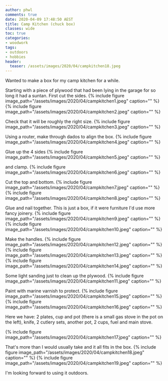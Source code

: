 ```yaml
---
author: phwl
comments: true
date: 2020-04-09 17:48:50 AEST
title: Camp Kitchen (chuck box)
classes: wide
toc: true
categories:
- woodwork
tags:
- outdoors
- hobbies
header:
  teaser: /assets/images/2020/04/campkitchen18.jpeg
---
```


Wanted to make a box for my camp kitchen for a while.

<!-- more -->

Starting with a piece of plywood that had been lying in the garage for 
so long it had a suntan. First cut the sides.
{% include figure image_path="/assets/images/2020/04/campkitchen1.jpeg" caption="" %}
{% include figure image_path="/assets/images/2020/04/campkitchen2.jpeg" caption="" %}

Check that it will be roughly the right size.
{% include figure image_path="/assets/images/2020/04/campkitchen3.jpeg" caption="" %}

Using a router, make through dados to align the box.
{% include figure image_path="/assets/images/2020/04/campkitchen4.jpeg" caption="" %}

Glue up the 4 sides
{% include figure image_path="/assets/images/2020/04/campkitchen5.jpeg" caption="" %}

and clamp.
{% include figure image_path="/assets/images/2020/04/campkitchen6.jpeg" caption="" %}

Cut the top and bottom.
{% include figure image_path="/assets/images/2020/04/campkitchen7.jpeg" caption="" %}
{% include figure image_path="/assets/images/2020/04/campkitchen8.jpeg" caption="" %}

Glue and nail together. This is just a box, if it were furniture I'd use more fancy joinery.
{% include figure image_path="/assets/images/2020/04/campkitchen9.jpeg" caption="" %}
{% include figure image_path="/assets/images/2020/04/campkitchen10.jpeg" caption="" %}

Make the handles.
{% include figure image_path="/assets/images/2020/04/campkitchen12.jpeg" caption="" %}
{% include figure image_path="/assets/images/2020/04/campkitchen13.jpeg" caption="" %}
{% include figure image_path="/assets/images/2020/04/campkitchen14.jpeg" caption="" %}

Some light sanding just to clean up the plywood.
{% include figure image_path="/assets/images/2020/04/campkitchen11.jpeg" caption="" %}

Paint with marine varnish to protect.
{% include figure image_path="/assets/images/2020/04/campkitchen15.jpeg" caption="" %}
{% include figure image_path="/assets/images/2020/04/campkitchen16.jpeg" caption="" %}

Here we have: 2 plates, cup and pot (there is a small gas stove in
the pot on the left), knife, 2 cutlery sets, another pot, 2 cups, 
fuel and main stove.

{% include figure image_path="/assets/images/2020/04/campkitchen17.jpeg" caption="" %}

That's more than I would usually take and it all fits in the box.
{% include figure image_path="/assets/images/2020/04/campkitchen18.jpeg" caption="" %}
{% include figure image_path="/assets/images/2020/04/campkitchen19.jpeg" caption="" %}

I'm looking forward to using it outdoors.
